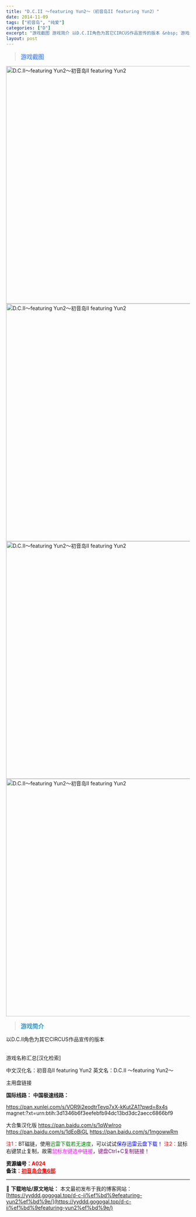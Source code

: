 ```yaml
---
title: "D.C.II ～featuring Yun2～（初音岛II featuring Yun2）"
date: 2014-11-09
tags: ["初音岛", "纯爱"]
categories: ["D"]
excerpt: "游戏截图 游戏简介 以D.C.II角色为其它CIRCUS作品宣传的版本 &nbsp; 游戏名称汇总[汉化检索] 中文汉化名：初音岛II featuring Yun2 英文名：D.C.II ～featuring Yun2～ 主用盘链接 国际线路： 中国极速线路： https://pan.xunlei.&hellip;"
layout: post
---
```


<div>
<blockquote><b><span style="font-size: 12pt; color: #6699ff;">游戏截图</span></b></blockquote>
<div><img title="点击放大" src="https://yyddd.gogogal.top/wp-content/uploads/2025/04/20250429_6810ee3897ab7.webp" alt="D.C.II～featuring Yun2～初音岛II featuring Yun2" width="650" /></div>
<div><img title="点击放大" src="https://yyddd.gogogal.top/wp-content/uploads/2025/04/20250429_6810ee3a58314.webp" alt="D.C.II～featuring Yun2～初音岛II featuring Yun2" width="650" /></div>
<div><img title="点击放大" src="https://yyddd.gogogal.top/wp-content/uploads/2025/04/20250429_6810ee3d88eca.webp" alt="D.C.II～featuring Yun2～初音岛II featuring Yun2" width="650" /></div>
<div><img title="点击放大" src="https://yyddd.gogogal.top/wp-content/uploads/2025/04/20250429_6810ee414b6dd.webp" alt="D.C.II～featuring Yun2～初音岛II featuring Yun2" width="650" /></div>
<blockquote><b><span style="font-size: 12pt; color: #3399cc;">游戏简介</span></b></blockquote>
<div>以D.C.II角色为其它CIRCUS作品宣传的版本</div>
&nbsp;

游戏名称汇总[汉化检索]

中文汉化名：初音岛II featuring Yun2
英文名：D.C.II ～featuring Yun2～

</div>
<div class="panel panel-primary">
<div class="panel-heading">主用盘链接</div>
<div class="panel-body">

<b>国际线路：</b>
<b>中国极速线路：</b>

<!--wechatfans start-->

https://pan.xunlei.com/s/VOR9i2eodtrTevq7xX-kKutZA1?pwd=8x4s
magnet:?xt=urn:btih:3d1346b6f3eefebfb94dc13bd3dc2aecc6866bf9

大合集汉化版
https://pan.baidu.com/s/1qWwlroo
https://pan.baidu.com/s/1dEoBiGL
https://pan.baidu.com/s/1mgowwRm

<!--wechatfans end-->
<span style="color: #ff0000;">注1：</span>BT磁链，使用<span style="color: #008000;">迅雷下载若无速度</span>，可以试试<span style="color: #0000ff;">保存迅雷云盘下载！</span>
<span style="color: #ff0000;">注2：</span>鼠标右键禁止复制，故需<span style="color: #ff00ff;">鼠标左键选中链接</span>，<span style="color: #800080;">键盘Ctrl+C复制链接！</span>

</div>
<div class="panel-footer"><span style="color: #ff0000;"><b><span style="color: #000000;">资源编号</span>：A024</b></span></div>
<div><strong><span style="color: #ff0000;"><b><span style="color: #000000;">备注</span>：</b></span></strong><a href="/tag/初音岛/" target="_blank" rel="noopener"><strong><span style="color: #ff0000;">初音岛合集6部</span></strong></a></div>
</div>

---
📖 **下载地址/原文地址：** 本文最初发布于我的博客网站：[https://yyddd.gogogal.top/d-c-ii%ef%bd%9efeaturing-yun2%ef%bd%9e/](https://yyddd.gogogal.top/d-c-ii%ef%bd%9efeaturing-yun2%ef%bd%9e/)
